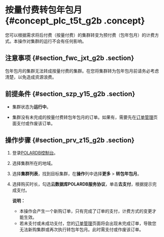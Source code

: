 # 按量付费转包年包月 {#concept_plc_t5t_g2b .concept}

您可以根据需求将后付费（按量付费）的集群转变为预付费（包年包月）的计费方式。本操作对集群的运行不会有任何影响。

## 注意事项 {#section_fwc_jxt_g2b .section}

包年包月的集群无法转成按量付费的集群。在您将集群转为包年包月前请务必考虑清楚，以免造成资源浪费。

## 前提条件 {#section_szp_y15_g2b .section}

-   集群状态为**运行中**。

-   集群没有未完成的按量付费转包年包月的订单。如果有，需要先在[订单管理](https://expense.console.aliyun.com/#/order/list/)页面支付或作废该订单。


## 操作步骤 {#section_prv_z15_g2b .section}

1.  登录[POLARDB控制台](https://polardb.console.aliyun.com)。
2.  选择集群所在的地域。
3.  选择**集群列表**，找到目标集群，在**操作**列中选择**更多** \> **转包年包月**。
4.  选择购买时长，勾选**云数据库POLARDB服务协议**，单击**去支付**，根据提示完成支付。

    **说明：** 

    -   本操作会产生一个新购订单，只有完成了订单的支付，计费方式的变更才能生效。
    -   若未支付或未成功支付，您的[订单管理](https://expense.console.aliyun.com/#/order/list/)页面将会出现未完成订单，导致您无法新购集群或再次执行转包年包月。此时需支付或作废该订单。


